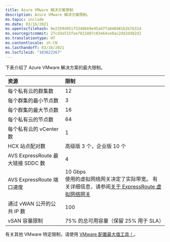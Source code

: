 ```yaml
---
title: Azure VMware 解决方案限制
description: Azure VMware 解决方案限制。
ms.topic: include
ms.date: 03/16/2021
ms.openlocfilehash: 0e2359d951f5348b69e95ab7fa046981b2b7b32d
ms.sourcegitcommit: 27cd3e515fee7821807c03e64ce8ac2dd2dd82d2
ms.translationtype: HT
ms.contentlocale: zh-CN
ms.lasthandoff: 03/16/2021
ms.locfileid: "103622267"
---
```

<!-- Used in /azure/azure-resource-manager/management/azure-subscription-service-limits.md -->

下表介绍了 Azure VMware 解决方案的最大限制。

| **资源** | **限制** |
| :-- | :-- |
| 每个私有云的群集数 | 12 |
| 每个群集的最小节点数 | 3 |
| 每个群集的最大节点数 | 16 |
| 每个私有云的节点数 | 64 |
| 每个私有云的 vCenter 数 | 1  |
| HCX 站点配对数 | 高级版 3 个，企业版 10 个 |
| AVS ExpressRoute 最大链接 SDDC 数 | 4 |
| AVS ExpressRoute 端口速度 | 10 Gbps<br />使用的虚拟网络网关决定了实际带宽。 有关详细信息，请参阅[关于 ExpressRoute 虚拟网络网关](../../expressroute/expressroute-about-virtual-network-gateways.md) | 
| 通过 vWAN 公开的公共 IP 数 | 100 |
| vSAN 容量限制 | 75% 的总可用容量（保留 25% 用于 SLA）  |

有关其他 VMware 特定限制，请使用 [VMware 配置最大值工具！](https://configmax.vmware.com/)。

